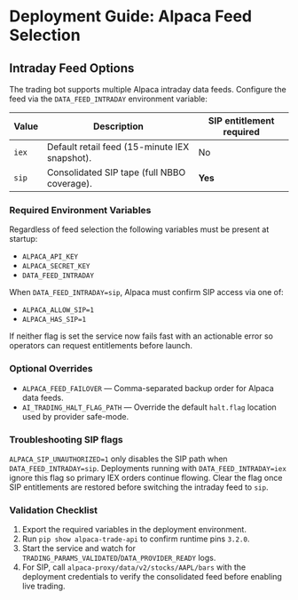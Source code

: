 # Deployment Guide: Alpaca Feed Selection

## Intraday Feed Options

The trading bot supports multiple Alpaca intraday data feeds. Configure the
feed via the `DATA_FEED_INTRADAY` environment variable:

| Value | Description | SIP entitlement required |
|-------|-------------|--------------------------|
| `iex` | Default retail feed (15-minute IEX snapshot). | No |
| `sip` | Consolidated SIP tape (full NBBO coverage). | **Yes** |

### Required Environment Variables

Regardless of feed selection the following variables must be present at
startup:

* `ALPACA_API_KEY`
* `ALPACA_SECRET_KEY`
* `DATA_FEED_INTRADAY`

When `DATA_FEED_INTRADAY=sip`, Alpaca must confirm SIP access via one of:

* `ALPACA_ALLOW_SIP=1`
* `ALPACA_HAS_SIP=1`

If neither flag is set the service now fails fast with an actionable error so
operators can request entitlements before launch.

### Optional Overrides

* `ALPACA_FEED_FAILOVER` — Comma-separated backup order for Alpaca data feeds.
* `AI_TRADING_HALT_FLAG_PATH` — Override the default `halt.flag` location used
  by provider safe-mode.

### Troubleshooting SIP flags

`ALPACA_SIP_UNAUTHORIZED=1` only disables the SIP path when
`DATA_FEED_INTRADAY=sip`. Deployments running with `DATA_FEED_INTRADAY=iex`
ignore this flag so primary IEX orders continue flowing. Clear the flag once
SIP entitlements are restored before switching the intraday feed to `sip`.

### Validation Checklist

1. Export the required variables in the deployment environment.
2. Run `pip show alpaca-trade-api` to confirm runtime pins `3.2.0`.
3. Start the service and watch for
   `TRADING_PARAMS_VALIDATED`/`DATA_PROVIDER_READY` logs.
4. For SIP, call `alpaca-proxy/data/v2/stocks/AAPL/bars` with the deployment
   credentials to verify the consolidated feed before enabling live trading.

